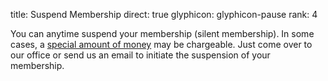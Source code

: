 title: Suspend Membership
direct: true
glyphicon: glyphicon-pause
rank: 4

You can anytime suspend your membership (silent membership).
In some cases, a [special amount of  money](semester_contribution) may be chargeable.
Just come over to our office or send us an email to initiate the suspension of your membership.
